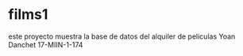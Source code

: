 # films1
este proyecto muestra la base de datos del alquiler de peliculas Yoan Danchet  17-MIIN-1-174
